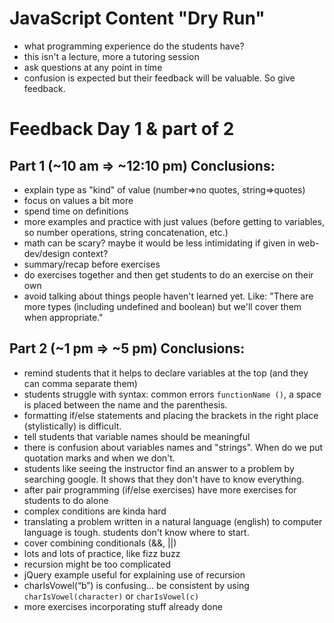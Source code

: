 # JavaScript Content "Dry Run"

- what programming experience do the students have?
- this isn't a lecture, more a tutoring session
- ask questions at any point in time
- confusion is expected but their feedback will be valuable. So give feedback.


# Feedback Day 1 & part of 2

## Part 1 (~10 am => ~12:10 pm) Conclusions:

* explain type as "kind" of value (number=>no quotes, string=>quotes)
* focus on values a bit more
* spend time on definitions
* more examples and practice with just values (before getting to variables, so number operations, string concatenation, etc.)
* math can be scary? maybe it would be less intimidating if given in web-dev/design context?
* summary/recap before exercises
* do exercises together and then get students to do an exercise on their own
* avoid talking about things people haven't learned yet. Like: "There are more types (including undefined and boolean) but we'll cover them when appropriate."

## Part 2 (~1 pm => ~5 pm) Conclusions:

- remind students that it helps to declare variables at the top (and they can comma separate them)
- students struggle with syntax: common errors `functionName ()`, a space is placed between the name and the parenthesis. 
- formatting if/else statements and placing the brackets in the right place (stylistically) is difficult.
- tell students that variable names should be meaningful
- there is confusion about variables names and "strings". When do we put quotation marks and when we don't. 
- students like seeing the instructor find an answer to a problem by searching google. It shows that they don't have to know everything. 
- after pair programming (if/else exercises) have more exercises for students to do alone
- complex conditions are kinda hard
- translating a problem written in a natural language (english) to computer language is tough. students don't know where to start.
- cover combining conditionals (&&, ||)
- lots and lots of practice, like fizz buzz
- recursion might be too complicated
- jQuery example useful for explaining use of recursion
- charIsVowel(“b”) is confusing... be consistent by using `charIsVowel(character)` or `charIsVowel(c)`
- more exercises incorporating stuff already done